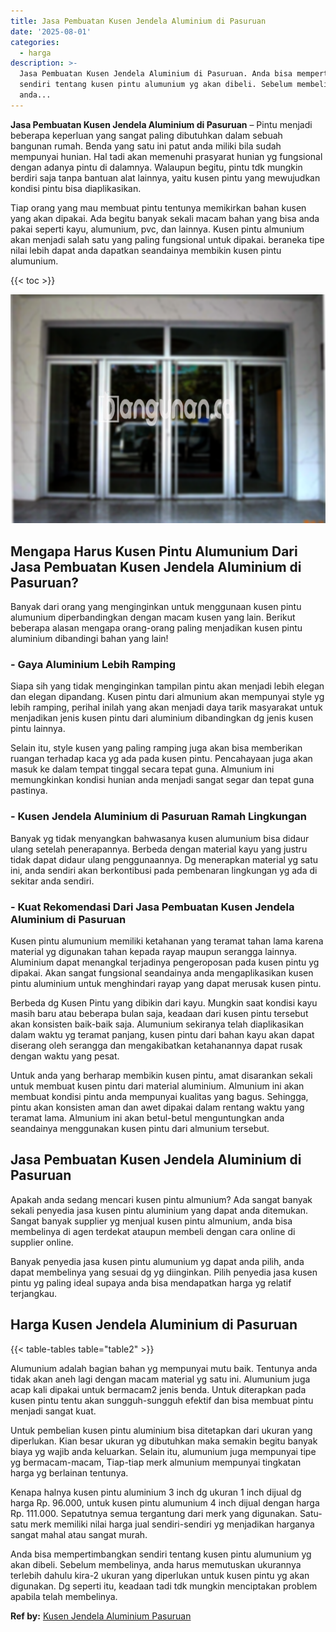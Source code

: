 ```yaml
---
title: Jasa Pembuatan Kusen Jendela Aluminium di Pasuruan
date: '2025-08-01'
categories:
  - harga
description: >-
  Jasa Pembuatan Kusen Jendela Aluminium di Pasuruan. Anda bisa mempertimbangkan
  sendiri tentang kusen pintu alumunium yg akan dibeli. Sebelum membelinya,
  anda...
---
```


**Jasa Pembuatan Kusen Jendela Aluminium di Pasuruan** – Pintu menjadi beberapa keperluan yang sangat paling dibutuhkan dalam sebuah bangunan rumah. Benda yang satu ini patut anda miliki bila sudah mempunyai hunian. Hal tadi akan memenuhi prasyarat hunian yg fungsional dengan adanya pintu di dalamnya. Walaupun begitu, pintu tdk mungkin berdiri saja tanpa bantuan alat lainnya, yaitu kusen pintu yang mewujudkan kondisi pintu bisa diaplikasikan.

Tiap orang yang mau membuat pintu tentunya memikirkan bahan kusen yang akan dipakai. Ada begitu banyak sekali macam bahan yang bisa anda pakai seperti kayu, alumunium, pvc, dan lainnya. Kusen pintu almunium akan menjadi salah satu yang paling fungsional untuk dipakai. beraneka tipe nilai lebih dapat anda dapatkan seandainya membikin kusen pintu alumunium.

{{< toc >}}

![Jasa Pembuatan Kusen Jendela Aluminium di Pasuruan](/images/harga-kusen-jendela-alumunium-13.png)

## Mengapa Harus Kusen Pintu Alumunium Dari Jasa Pembuatan Kusen Jendela Aluminium di Pasuruan?

Banyak dari orang yang menginginkan untuk menggunaan kusen pintu alumunium diperbandingkan dengan macam kusen yang lain. Berikut beberapa alasan mengapa orang-orang paling menjadikan kusen pintu aluminium dibandingi bahan yang lain!

### \- Gaya Aluminium Lebih Ramping

Siapa sih yang tidak menginginkan tampilan pintu akan menjadi lebih elegan dan elegan dipandang. Kusen pintu dari almunium akan mempunyai style yg lebih ramping, perihal inilah yang akan menjadi daya tarik masyarakat untuk menjadikan jenis kusen pintu dari aluminium dibandingkan dg jenis kusen pintu lainnya.

Selain itu, style kusen yang paling ramping juga akan bisa memberikan ruangan terhadap kaca yg ada pada kusen pintu. Pencahayaan juga akan masuk ke dalam tempat tinggal secara tepat guna. Almunium ini memungkinkan kondisi hunian anda menjadi sangat segar dan tepat guna pastinya.

### \- Kusen Jendela Aluminium di Pasuruan Ramah Lingkungan

Banyak yg tidak menyangkan bahwasanya kusen alumunium bisa didaur ulang setelah penerapannya. Berbeda dengan material kayu yang justru tidak dapat didaur ulang penggunaannya. Dg menerapkan material yg satu ini, anda sendiri akan berkontibusi pada pembenaran lingkungan yg ada di sekitar anda sendiri.

### \- Kuat Rekomendasi Dari Jasa Pembuatan Kusen Jendela Aluminium di Pasuruan

Kusen pintu alumunium memiliki ketahanan yang teramat tahan lama karena material yg digunakan tahan kepada rayap maupun serangga lainnya. Aluminium dapat menangkal terjadinya pengeroposan pada kusen pintu yg dipakai. Akan sangat fungsional seandainya anda mengaplikasikan kusen pintu aluminium untuk menghindari rayap yang dapat merusak kusen pintu.

Berbeda dg Kusen Pintu yang dibikin dari kayu. Mungkin saat kondisi kayu masih baru atau beberapa bulan saja, keadaan dari kusen pintu tersebut akan konsisten baik-baik saja. Alumunium sekiranya telah diaplikasikan dalam waktu yg teramat panjang, kusen pintu dari bahan kayu akan dapat diserang oleh serangga dan mengakibatkan ketahanannya dapat rusak dengan waktu yang pesat.

Untuk anda yang berharap membikin kusen pintu, amat disarankan sekali untuk membuat kusen pintu dari material aluminium. Almunium ini akan membuat kondisi pintu anda mempunyai kualitas yang bagus. Sehingga, pintu akan konsisten aman dan awet dipakai dalam rentang waktu yang teramat lama. Almunium ini akan betul-betul menguntungkan anda seandainya menggunakan kusen pintu dari almunium tersebut.

## Jasa Pembuatan Kusen Jendela Aluminium di Pasuruan

Apakah anda sedang mencari kusen pintu almunium? Ada sangat banyak sekali penyedia jasa kusen pintu aluminium yang dapat anda ditemukan. Sangat banyak supplier yg menjual kusen pintu almunium, anda bisa membelinya di agen terdekat ataupun membeli dengan cara online di supplier online.

Banyak penyedia jasa kusen pintu alumunium yg dapat anda pilih, anda dapat membelinya yang sesuai dg yg diinginkan. Pilih penyedia jasa kusen pintu yg paling ideal supaya anda bisa mendapatkan harga yg relatif terjangkau.

## Harga Kusen Jendela Aluminium di Pasuruan

{{< table-tables table="table2" >}}

Alumunium adalah bagian bahan yg mempunyai mutu baik. Tentunya anda tidak akan aneh lagi dengan macam material yg satu ini. Alumunium juga acap kali dipakai untuk bermacam2 jenis benda. Untuk diterapkan pada kusen pintu tentu akan sungguh-sungguh efektif dan bisa membuat pintu menjadi sangat kuat.

Untuk pembelian kusen pintu aluminium bisa ditetapkan dari ukuran yang diperlukan. Kian besar ukuran yg dibutuhkan maka semakin begitu banyak biaya yg wajib anda keluarkan. Selain itu, alumunium juga mempunyai tipe yg bermacam-macam, Tiap-tiap merk almunium mempunyai tingkatan harga yg berlainan tentunya.

Kenapa halnya kusen pintu aluminium 3 inch dg ukuran 1 inch dijual dg harga Rp. 96.000, untuk kusen pintu alumunium 4 inch dijual dengan harga Rp. 111.000. Sepatutnya semua tergantung dari merk yang digunakan. Satu-satu merk memiliki nilai harga jual sendiri-sendiri yg menjadikan harganya sangat mahal atau sangat murah.

Anda bisa mempertimbangkan sendiri tentang kusen pintu alumunium yg akan dibeli. Sebelum membelinya, anda harus memutuskan ukurannya terlebih dahulu kira-2 ukuran yang diperlukan untuk kusen pintu yg akan digunakan. Dg seperti itu, keadaan tadi tdk mungkin menciptakan problem apabila telah membelinya.

**Ref by:** [Kusen Jendela Aluminium Pasuruan](https://id.wikipedia.org/wiki/Kusen)
